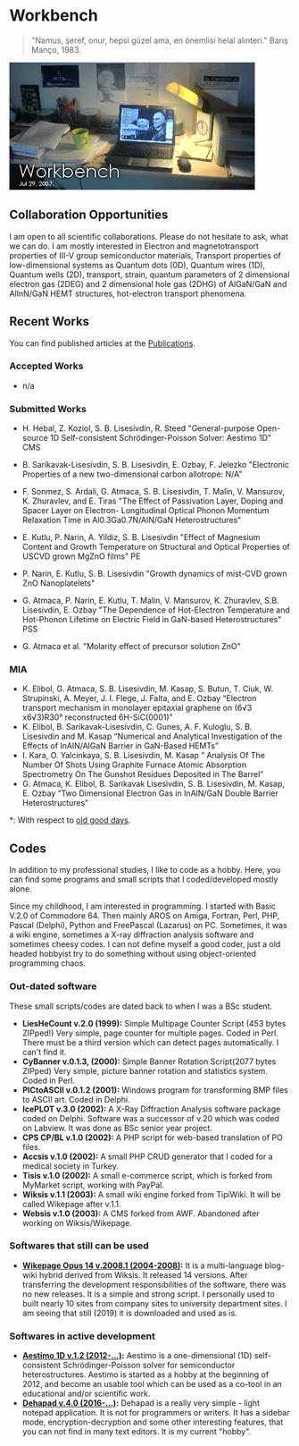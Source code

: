 # Workbench

> "Namus, şeref, onur, hepsi güzel ama, en önemlisi helal alınteri." Barış Manço, 1983.

![Image](files/workbench.jpg)
## Collaboration Opportunities

I am open to all scientific collaborations. Please do not hesitate to ask, what we can do. I am mostly interested in Electron and magnetotransport properties of III-V group semiconductor materials, Transport properties of low-dimensional systems as Quantum dots (0D), Quantum wires (1D), Quantum wells (2D), transport, strain, quantum parameters of 2 dimensional electron gas (2DEG) and 2 dimensional hole gas (2DHG) of AlGaN/GaN and AlInN/GaN HEMT structures, hot-electron transport phenomena.

## Recent Works

You can find published articles at the [Publications](publications.md).

### Accepted Works

* n/a

### Submitted Works

* H. Hebal, Z. Koziol, S. B. Lisesivdin, R. Steed "General-purpose Open-source 1D Self-consistent Schrödinger-Poisson Solver: Aestimo 1D" CMS
* B. Sarikavak-Lisesivdin, S. B. Lisesivdin, E. Ozbay, F. Jelezko "Electronic Properties of a new two-dimensional carbon allotrope: N/A" 
* F. Sonmez, S. Ardali, G. Atmaca, S. B. Lisesivdin, T. Malin, V. Mansurov, K. Zhuravlev, and E. Tiras "The Effect of Passivation Layer, Doping and Spacer Layer on Electron- Longitudinal Optical Phonon Momentum Relaxation Time in Al0.3Ga0.7N/AlN/GaN Heterostructures"
* E. Kutlu, P. Narin, A. Yildiz, S. B. Lisesivdin "Effect of Magnesium Content and Growth Temperature on Structural and Optical Properties of USCVD grown MgZnO films" PE
* P. Narin, E. Kutlu, S. B. Lisesivdin "Growth dynamics of mist-CVD grown ZnO Nanoplatelets" 
* G. Atmaca, P. Narin, E. Kutlu, T. Malin, V. Mansurov, K. Zhuravlev, S.B. Lisesivdin, E. Ozbay "The Dependence of Hot-Electron Temperature and Hot-Phonon Lifetime on Electric Field in GaN-based Heterostructures" PSS



* G. Atmaca et al. "Molarity effect of precursor solution ZnO" 


### MIA

* K. Elibol, G. Atmaca, S. B. Lisesivdin, M. Kasap, S. Butun, T. Ciuk, W. Strupinski, A. Meyer, J. I. Flege, J. Falta, and E. Ozbay “Electron transport mechanism in monolayer epitaxial graphene on (6√3 x6√3)R30° reconstructed 6H-SiC(0001)”
* K. Elibol, B. Sarikavak-Lisesivdin, C. Gunes, A. F. Kuloglu, S. B. Lisesivdin and M. Kasap “Numerical and Analytical Investigation of the Effects of InAlN/AlGaN Barrier in GaN-Based HEMTs”
* I. Kara, O. Yalcinkaya, S. B. Lisesivdin, M. Kasap ” Analysis Of The Number Of Shots Using Graphite Furnace Atomic Absorption Spectrometry On The Gunshot Residues Deposited in The Barrel”
* G. Atmaca, K. Elibol, B. Sarikavak Lisesivdin, S. B. Lisesivdin, M. Kasap, E. Ozbay “Two Dimensional Electron Gas in InAlN/GaN Double Barrier Heterostructures" 

*: With respect to [old good days](http://en.wikipedia.org/wiki/Workbench_%28AmigaOS%29).

## Codes

In addition to my professional studies, I like to code as a hobby. Here, you can find some programs and small scripts that I coded/developed mostly alone. 

Since my childhood, I am interested in programming. I started with Basic V.2.0 of Commodore 64. Then mainly AROS on Amiga, Fortran, Perl, PHP, Pascal (Delphi), Python and FreePascal (Lazarus) on PC. Sometimes, it was a wiki engine, sometimes a X-ray diffraction analysis software and sometimes cheesy codes. I can not define myself a good coder, just a old headed hobbyist try to do something without using object-oriented programming chaos.

### Out-dated software

These small scripts/codes are dated back to when I was a BSc student.

* **LiesHeCount v.2.0 (1999):** Simple Multipage Counter Script (453 bytes ZIPped!) Very simple, page counter for multiple pages. Coded in Perl.  There must be a third version which can detect pages automatically. I can't find it.
* **CyBanner v.0.1.3, (2000):** Simple Banner Rotation Script(2077 bytes ZIPped) Very simple, picture banner rotation and statistics system. Coded in Perl.
* **PICtoASCII v.0.1.2 (2001):** Windows program for transforming BMP files to ASCII art. Coded in Delphi.
* **IcePLOT v.3.0 (2002):** A X-Ray Diffraction Analysis software package coded on Delphi. Software was a successor of v.20 which was coded on Labview. It was done as BSc senior year project. 
* **CPS CP/BL v.1.0 (2002):** A PHP script for web-based translation of PO files. 
* **Accsis v.1.0 (2002):** A small PHP CRUD generator that I coded for a medical society in Turkey.
* **Tisis  v.1.0 (2002):** A small e-commerce script, which is forked from MyMarket script, working with PayPal.
* **Wiksis v.1.1 (2003):** A small wiki engine forked from TipiWiki. It will be called Wikepage after v.1.1.
* **Websis v.1.0 (2003):** A CMS forked from AWF. Abandoned after working on Wiksis/Wikepage.

### Softwares that still can be used

* **[Wikepage Opus 14 v.2008.1 (2004-2008)](http://www.wikepage.org):** It is a multi-language blog-wiki hybrid derived from Wiksis. It released 14 versions. After transferring the development responsibilities of the software, there was no new releases. It is a simple and strong script. I personally used to built nearly 10 sites from company sites to university department sites. I am seeing that still (2019) it is downloaded and used as is.

### Softwares in active development

* **[Aestimo 1D v.1.2 (2012-...)](http://www.aestimosolver.org):** Aestimo is a one-dimensional (1D) self-consistent Schrödinger-Poisson solver for semiconductor heterostructures. Aestimo is started as a hobby at the beginning of 2012, and become an usable tool which can be used as a co-tool in an educational and/or scientific work. 
* **[Dehapad v.4.0 (2016-...)](https://sblisesivdin.github.io/dehapad):** Dehapad is a really very simple - light notepad application. It is not for programmers or writers.  It has a sidebar mode, encryption-decryption and some other interesting features, that you can not find in many text editors. It is my current "hobby".
